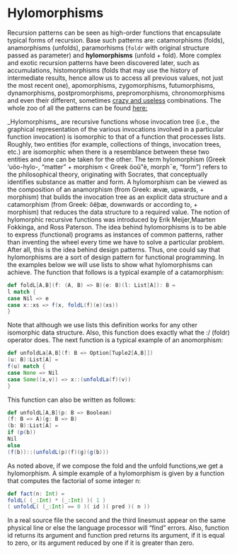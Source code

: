 # Hylomorphisms 

Recursion patterns can be seen as high-order functions that encapsulate typical forms of recursion. Base such patterns are: catamorphisms (folds), anamorphisms (unfolds), paramorhisms (`foldr` with original structure passed as parameter) and **hylomorphisms** (unfold + fold). More complex and exotic recursion patterns have been discovered later, such as accumulations, histomorphisms (folds that may use the history of intermediate results, hence allow us to access all previous values, not just the most recent one), apomorphisms, zygomorphisms, futumorphisms, dynamorphisms, postpromorphisms, prepromorphisms, chronomorphisms and even their different, sometimes [crazy and useless](https://wiki.haskell.org/Zygohistomorphic_prepromorphisms) combinations. The whole zoo of all the patterns can be found [here: ](http://comonad.com/reader/2009/recursion-schemes/)
<p> _Hylomorphisms_ are recursive functions whose invocation tree (i.e., the graphical
representation of the various invocations involved in a particular function invocation)
is isomorphic to that of a function that processes lists. Roughly, two entities (for
example, collections of things, invocation trees, etc.) are isomorphic when there is a
resemblance between these two entities and one can be taken for the other. The term
hylomorphism (Greek ‘υõo-hylo-, “matter” + morphism < Greek öoû"è, morph¯e,
“form”) refers to the philosophical theory, originating with Socrates, that conceptually
identifies substance as matter and form. A hylomorphism can be viewed as
the composition of an anamorphism (from Greek: ævæ, upwards, + morphism)
that builds the invocation tree as an explicit data structure and a catamorphism
(from Greek: ôëþæ, downwards or according to, + morphism) that reduces the data
structure to a required value. The notion of hylomorphic recursive functions was
introduced by Erik Meijer,Maarten Fokkinga, and Ross Paterson.
The idea behind hylomorphisms is to be able to express (functional) programs as
instances of common patterns, rather than inventing the wheel every time we have
to solve a particular problem. After all, this is the idea behind design patterns. Thus,
one could say that hylomorphisms are a sort of design pattern for functional programming.
In the examples below we will use lists to show what hylomorphisms can achieve.
The function that follows is a typical example of a catamorphism:

```scala
def foldL[A,B](f: (A, B) => B)(e: B)(l: List[A]): B =
l match {
case Nil => e
case x::xs => f(x, foldL(f)(e)(xs))
}
```

Note that although we use lists this definition works for any other isomorphic data
structure. Also, this function does exactly what the :/ (foldr) operator does. The
next function is a typical example of an anomorphism:

```scala
def unfoldLa[A,B](f: B => Option[Tuple2[A,B]])
(u: B):List[A] =
f(u) match {  
case None => Nil
case Some((x,v)) => x::(unfoldLa(f)(v))
}
```

This function can also be written as follows:

```scala
def unfoldL[A,B](p: B => Boolean)
(f: B => A)(g: B => B)
(b: B):List[A] =
if (p(b))
Nil
else
(f(b))::(unfoldL(p)(f)(g)(g(b)))
```

As noted above, if we compose the fold and the unfold functions,we get a hylomorphism.
A simple example of a hylomorphism is given by a function that computes
the factorial of some integer n:

```scala
def fact(n: Int) =
foldL( (_:Int) * (_:Int) )( 1 )
( unfoldL( (_:Int) == 0 )( id )( pred )( n ))
```

In a real source file the second and the third linesmust appear on the same physical
line or else the language processor will “find” errors. Also, function id returns
its argument and function pred returns its argument, if it is equal to zero, or its
argument reduced by one if it is greater than zero.
